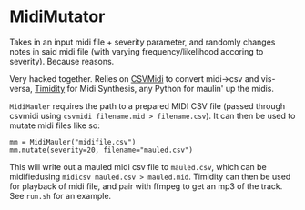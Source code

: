 MidiMutator
===========

Takes in an input midi file + severity parameter, and randomly changes notes in said midi file (with varying frequency/likelihood accoring to severity). Because reasons.

Very hacked together. Relies on [CSVMidi](http://www.fourmilab.ch/webtools/midicsv/) to convert midi->csv and vis-versa, [Timidity](http://timidity.sourceforge.net/) for Midi Synthesis, any Python for maulin' up the midis.

`MidiMauler` requires the path to a prepared MIDI CSV file (passed through csvmidi using `csvmidi filename.mid > filename.csv`). It can then be used to mutate midi files like so:

```
mm = MidiMauler("midifile.csv")
mm.mutate(severity=20, filename="mauled.csv")
```

This will write out a mauled midi csv file to `mauled.csv`, which can be midifiedusing `midicsv mauled.csv > mauled.mid`. Timidity can then be used for playback of midi file, and pair with ffmpeg to get an mp3 of the track. See `run.sh` for an example.
